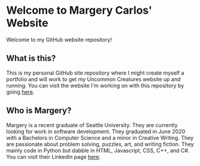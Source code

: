 # Welcome to Margery Carlos' Website

Welcome to my GitHub website repository! 

## What is this?

This is my personal GitHub site repository where I might create myself a portfolio and will work to get my Uncommon Creatures website up and running. You can visit the website I'm working on with this repository by going [here](https://margerycarlos.github.io/). 

## Who is Margery?

Margery is a recent graduate of Seattle University. They are currently looking for work in software development. They graduated in June 2020 with a Bachelors in Computer Science and a minor in Creative Writing. They are passionate about problem solving, puzzles, art, and writing fiction. They mainly code in Python but dabble in HTML, Javascript, CSS, C++, and C#. You can visit their LinkedIn page [here](https://www.linkedin.com/in/margery-carlos-804aba1aa/). 
